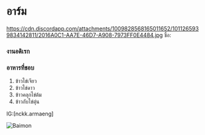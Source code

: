 # อาร์ม
https://cdn.discordapp.com/attachments/1009828568165011652/1011265939834142811/2016A0C1-AA7E-46D7-A908-7973FF0E4484.jpg
ชื่อ: 

### งานอดิเรก
### อาหารที่ชอบ  
1. ข้าวไข่เจียว    
2. ข้าวไข่ดาว   
3. ข้าวคลุกไข่ต้ม    
4. ข้าวกับไข่ตุ๋น

IG:[nckk.armaeng]

![Baimon](https://cdn.discordapp.com/attachments/1010970264177221742/1011250318891302922/S__13377555.jpg)
